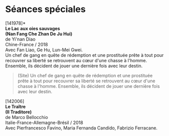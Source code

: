 # Séances spéciales

[141978]*  
**Le Lac aux oies sauvages**  
**(Nan Fang Che Zhan De Ju Hui)**  
de Yi'nan Diao  
Chine-France / 2018  
Avec Fan Liao, Ge Hu, Lun-Mei Gwei.  
Un chef de gang en quête de rédemption et une prostituée prête à tout pour recouvrer sa liberté se retrouvent au cœur d'une chasse à l'homme. Ensemble, ils décident de jouer une dernière fois avec leur destin.

> (Site) Un chef de gang en quête de rédemption et une prostituée prête à tout pour recouvrer sa liberté se retrouvent au cœur d'une chasse à l'homme. Ensemble, ils décident de jouer une dernière fois avec leur destin.

[142006]  
**Le Traître**  
**(Il Traditore)**  
de Marco Bellocchio  
Italie-France-Allemagne-Brésil / 2018  
Avec Pierfrancesco Favino, Maria Fernanda Candido, Fabrizio Ferracane.

